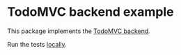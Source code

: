 # TodoMVC backend example

This package implements the [TodoMVC backend](http://todobackend.com/).


Run the tests [locally](http://todobackend.com/specs/index.html?http://localhost:8000/todos).
